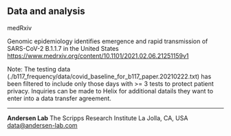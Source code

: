 ## Data and analysis

medRxiv

Genomic epidemiology identifies emergence and rapid transmission of SARS-CoV-2 B.1.1.7 in the United States
https://www.medrxiv.org/content/10.1101/2021.02.06.21251159v1

Note: The testing data (./b117_frequency/data/covid_baseline_for_b117_paper.20210222.txt) has been filtered to include only those days with >= 3 tests to protect patient privacy. Inquiries can be made to Helix for additional datails they want to enter into a data transfer agreement.

---
**Andersen Lab**
The Scripps Research Institute
La Jolla, CA, USA
[data@andersen-lab.com](mailto:data@andersen-lab.com)
